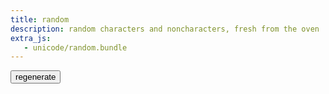 ```yaml
---
title: random
description: random characters and noncharacters, fresh from the oven
extra_js:
   - unicode/random.bundle
---
```


<button id="regenerate">regenerate</button>

<p><div id="chars"></div>
